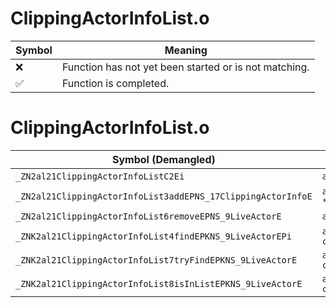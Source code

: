 # ClippingActorInfoList.o
| Symbol | Meaning 
| ------------- | ------------- 
| :x: | Function has not yet been started or is not matching. 
| :white_check_mark: | Function is completed. 


# ClippingActorInfoList.o
| Symbol (Demangled) | Symbol (Mangled) | Decompiled? |
| ------------- |  ------------- | ------------- |
| `_ZN2al21ClippingActorInfoListC2Ei` | `al::ClippingActorInfoList::ClippingActorInfoList(int)` | :white_check_mark: |
| `_ZN2al21ClippingActorInfoList3addEPNS_17ClippingActorInfoE` | `al::ClippingActorInfoList::add(al::ClippingActorInfo *)` | :white_check_mark: |
| `_ZN2al21ClippingActorInfoList6removeEPNS_9LiveActorE` | `al::ClippingActorInfoList::remove(al::LiveActor *)` | :white_check_mark: |
| `_ZNK2al21ClippingActorInfoList4findEPKNS_9LiveActorEPi` | `al::ClippingActorInfoList::find(al::LiveActor const*,int *)const` | :white_check_mark: |
| `_ZNK2al21ClippingActorInfoList7tryFindEPKNS_9LiveActorE` | `al::ClippingActorInfoList::tryFind(al::LiveActor const*)const` | :white_check_mark: |
| `_ZNK2al21ClippingActorInfoList8isInListEPKNS_9LiveActorE` | `al::ClippingActorInfoList::isInList(al::LiveActor const*)const` | :white_check_mark: |
